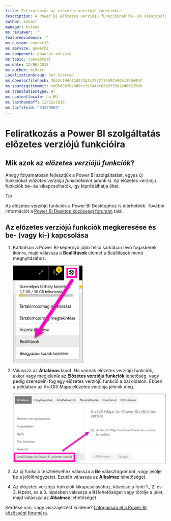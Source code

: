 ```yaml
---
title: Feliratkozás az előzetes verziójú funkciókra
description: A Power BI előzetes verziójú funkcióinak be- és kikapcsolása
author: mihart
manager: kvivek
ms.reviewer: ''
featuredvideoid: ''
ms.custom: seodec18
ms.service: powerbi
ms.component: powerbi-service
ms.topic: conceptual
ms.date: 12/06/2018
ms.author: mihart
LocalizationGroup: Get started
ms.openlocfilehash: 2bb2c194c42d321b2c2772f35592a90b1398e992
ms.sourcegitcommit: cd85d88fba0d9cc3c7a4dc03d2f35d2bd096759b
ms.translationtype: HT
ms.contentlocale: hu-HU
ms.lasthandoff: 12/12/2018
ms.locfileid: "53279983"
---
```

# <a name="opt-in-for-power-bi-service-preview-features"></a>Feliratkozás a Power BI szolgáltatás előzetes verziójú funkcióira
## <a name="what-are-preview-features"></a>Mik azok az *előzetes verziójú funkciók*?
Ahogy folyamatosan fejlesztjük a Power BI szolgáltatást, egyes új funkciókat *előzetes verziójú funkciókként* adunk ki. Az előzetes verziójú funkciók be- és kikapcsolhatók, így kipróbálhatja őket.

> [!TIP]
> Az előzetes verziójú funkciók a Power BI Desktophoz is elérhetőek. További információt a [Power BI Desktop közösségi fórumán](https://community.powerbi.com/t5/Desktop/bd-p/power-bi-designer) talál.
> 
> 

## <a name="find-previews-and-turn-them-on-and-off"></a>Az előzetes verziójú funkciók megkeresése és be- (vagy ki-) kapcsolása
1. Kattintson a Power BI-képernyő jobb felső sarkában lévő fogaskerék ikonra, majd válassza a **Beállítások** elemet a Beállítások menü megnyitásához.
   
   ![Beállítások menü](./media/end-user-preview-features/power-bi-settings.png).
2. Válassza az **Általános** lapot. Ha vannak előzetes verziójú funkciók, akkor vagy megjelenik az **Előzetes verziójú funkciók** lehetőség, vagy pedig szerepelni fog egy előzetes verziójú funkció a bal oldalon.  Ebben a példában az ArcGIS Maps előzetes verziója jelenik meg. 
   
   ![Általános lap](./media/end-user-preview-features/power-bi-preview-arcgis.png)
3. Az új funkció teszteléséhez válassza a **Be** választógombot, vagy jelölje be a jelölőnégyzetet. Ezután válassza az **Alkalmaz** lehetőséget.
4. Az előzetes verziójú funkciók kikapcsolásához, kövesse a fenti 1., 2. és 3. lépést, és a 3. lépésben válassza a **Ki** lehetőséget vagy törölje a jelet, majd válassza az **Alkalmaz** lehetőséget.


Kérdése van, vagy visszajelzést küldene? [Látogasson el a Power BI közösségi fórumára](http://community.powerbi.com/t5/Navigation-Preview-Forum/bd-p/NavigationPreview).

